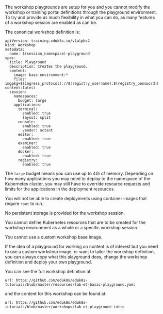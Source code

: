 The workshop playgrounds are setup for you and you cannot modify the workshop or training portal definitions through the playground environment. To try and provide as much flexibility in what you can do, as many features of a workshop session are enabled as can be.

The canonical workshop definition is:

```
apiVersion: training.eduk8s.io/v1alpha2
kind: Workshop
metadata:
  name: $(session_namespace)-playground
spec:
  title: Playground
  description: Creates the playground.
  content:
    image: base-environment:*
    files: imgpkg+$(ingress_protocol)://$(registry_username):$(registry_password)@$(registry_host)/workshop-content:latest
  session:
    namespaces:
      budget: large
    applications:
      terminal:
        enabled: true
        layout: split
      console:
        enabled: true
        vendor: octant
      editor:
        enabled: true
      examiner:
        enabled: true
      docker:
        enabled: true
      registry:
        enabled: true
```

The ``large`` budget means you can use up to 4Gi of memory. Depending on how many applications you may need to deploy to the namespace of the Kubernetes cluster, you may still have to override resource requests and limits for the applications in the deployment resources.

You will not be able to create deployments using container images that require ``root`` to run.

No persistent storage is provided for the workshop session.

You cannot define Kubernetes resources that are to be created for the workshop environment as a whole or a specific workshop session.

You cannot use a custom workshop base image.

If the idea of a playground for working on content is of interest but you need to use a custom workshop image, or want to tailor the workshop definition, you can always copy what this playground does, change the workshop definition and deploy your own playground.

You can see the full workshop definition at:

```dashboard:open-url
url: https://github.com/eduk8s/eduk8s-tutorials/blob/master/resources/lab-et-basic-playground.yaml
```

and the content for this workshop can be found at:

```dashboard:open-url
url: https://github.com/eduk8s/eduk8s-tutorials/blob/master/workshops/lab-et-playground-intro
```
